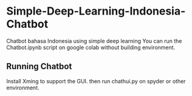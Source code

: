 # Simple-Deep-Learning-Indonesia-Chatbot
Chatbot bahasa Indonesia using simple deep learning
You can run the Chatbot.ipynb script on google colab without building environment.


## Running Chatbot
Install Xming to support the GUI. then run chathui.py on spyder or other environment. 
